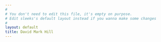 ```yaml
---
#
# You don't need to edit this file, it's empty on purpose.
# Edit sleeks's default layout instead if you wanna make some changes
#
layout: default
title: David Mark Hill
---
```

